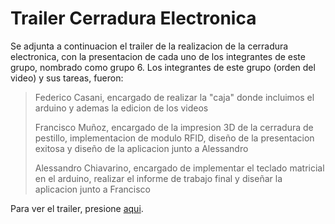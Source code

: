 # Trailer Cerradura Electronica

Se adjunta a continuacion el trailer de la realizacion de la cerradura electronica, con la presentacion de cada uno de los integrantes de este grupo, nombrado como grupo 6. Los integrantes de este grupo (orden del video) y sus tareas, fueron: 

> Federico Casani, encargado de realizar la "caja" donde incluimos el arduino y ademas la edicion de los videos
>
> Francisco Muñoz, encargado de la impresion 3D de la cerradura de pestillo, implementacion de modulo RFID, diseño de la presentacion exitosa y diseño de la aplicacion junto a Alessandro
>
> Alessandro Chiavarino, encargado de implementar el teclado matricial en el arduino, realizar el informe de trabajo final y diseñar la aplicacion junto a Francisco

Para ver el trailer, presione [aqui](https://youtu.be/u_RQXEk65YU).
